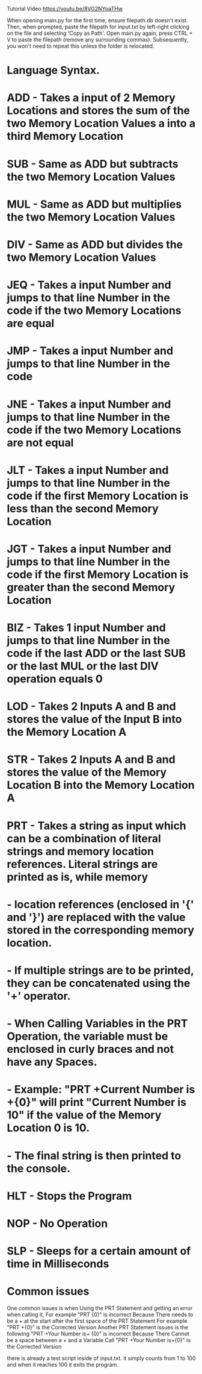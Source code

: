 Tutorial Video https://youtu.be/8VG2NYoaTHw

When opening main.py for the first time, ensure filepath.db doesn't exist. Then, when prompted, paste the filepath for input.txt by left-right clicking on the file and selecting 'Copy as Path'. 
Open main.py again, press CTRL + V to paste the filepath (remove any surrounding commas). Subsequently, you won't need to repeat this unless the folder is relocated.

# Language Syntax.
# ADD - Takes a input of 2 Memory Locations and stores the sum of the two Memory Location Values a into a third Memory Location
# SUB - Same as ADD but subtracts the two Memory Location Values
# MUL - Same as ADD but multiplies the two Memory Location Values
# DIV - Same as ADD but divides the two Memory Location Values
# JEQ - Takes a input Number and jumps to that line Number in the code if the two Memory Locations are equal
# JMP - Takes a input Number and jumps to that line Number in the code
# JNE - Takes a input Number and jumps to that line Number in the code if the two Memory Locations are not equal
# JLT - Takes a input Number and jumps to that line Number in the code if the first Memory Location is less than the second Memory Location
# JGT - Takes a input Number and jumps to that line Number in the code if the first Memory Location is greater than the second Memory Location
# BIZ - Takes 1 input Number and jumps to that line Number in the code if the last ADD or the last SUB or the last MUL or the last DIV operation equals 0
# LOD - Takes 2 Inputs A and B and stores the value of the Input B into the Memory Location A
# STR - Takes 2 Inputs A and B and stores the value of the Memory Location B into the Memory Location A
# PRT - Takes a string as input which can be a combination of literal strings and memory location references. Literal strings are printed as is, while memory 
#     - location references (enclosed in '{' and '}') are replaced with the value stored in the corresponding memory location. 
#     - If multiple strings are to be printed, they can be concatenated using the '+' operator. 
#     - When Calling Variables in the PRT Operation, the variable must be enclosed in curly braces and not have any Spaces.
#     - Example: "PRT +Current Number is +{0}" will print "Current Number is 10" if the value of the Memory Location 0 is 10.
#     - The final string is then printed to the console.
# HLT - Stops the Program
# NOP - No Operation
# SLP - Sleeps for a certain amount of time in Milliseconds


# Common issues
One common issues is when Using the PRT Statement and getting an error when calling it, For example
"PRT {0}" is incorrect Because There needs to be a + at the start after the first space of the PRT Statement For example
"PRT +{0}" is the Corrected Version
Another PRT Statement issues is the following
"PRT +Your Number is+ {0}" is incorrect Because There Cannot be a space between a + and a Variable Call
"PRT +Your Number is+{0}" is the Corrected Version



there is already a test script inside of input.txt. it simply counts from 1 to 100 and when it reaches 100 it exits the program.
